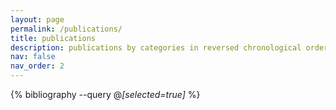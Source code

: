 ```yaml
---
layout: page
permalink: /publications/
title: publications
description: publications by categories in reversed chronological order.
nav: false
nav_order: 2
---
```


<!-- _pages/publications.md -->
<div class="publications">

{% bibliography --query @*[selected=true]* %}

</div>
